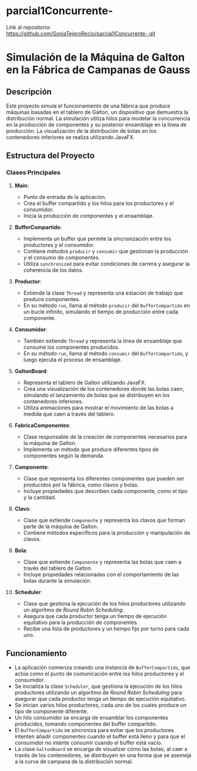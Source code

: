 # parcial1Concurrente-

Link al repositorio: https://github.com/SoniaTejeroRecio/parcial1Concurrente-.git


# Simulación de la Máquina de Galton en la Fábrica de Campanas de Gauss

## Descripción

Este proyecto simula el funcionamiento de una fábrica que produce máquinas basadas en el tablero de Galton, un dispositivo que demuestra la distribución normal. La simulación utiliza hilos para modelar la concurrencia en la producción de componentes y su posterior ensamblaje en la línea de producción. La visualización de la distribución de bolas en los contenedores inferiores se realiza utilizando JavaFX.

## Estructura del Proyecto

### Clases Principales

1. **Main**:

   - Punto de entrada de la aplicación.
   - Crea el buffer compartido y los hilos para los productores y el consumidor.
   - Inicia la producción de componentes y el ensamblaje.
2. **BufferCompartido**:

   - Implementa un buffer que permite la sincronización entre los productores y el consumidor.
   - Contiene métodos `producir` y `consumir` que gestionan la producción y el consumo de componentes.
   - Utiliza `synchronized` para evitar condiciones de carrera y asegurar la coherencia de los datos.
3. **Productor**:

   - Extiende la clase `Thread` y representa una estación de trabajo que produce componentes.
   - En su método `run`, llama al método `producir` del `BufferCompartido` en un bucle infinito, simulando el tiempo de producción entre cada componente.
4. **Consumidor**:

   - También extiende `Thread` y representa la línea de ensamblaje que consume los componentes producidos.
   - En su método `run`, llama al método `consumir` del `BufferCompartido`, y luego ejecuta el proceso de ensamblaje.
5. **GaltonBoard**:

   - Representa el tablero de Galton utilizando JavaFX.
   - Crea una visualización de los contenedores donde las bolas caen, simulando el lanzamiento de bolas que se distribuyen en los contenedores inferiores.
   - Utiliza animaciones para mostrar el movimiento de las bolas a medida que caen a través del tablero.
6. **FabricaComponentes**:

   - Clase responsable de la creación de componentes necesarios para la máquina de Galton.
   - Implementa un método que produce diferentes tipos de componentes según la demanda.
7. **Componente**:

   - Clase que representa los diferentes componentes que pueden ser producidos por la fábrica, como clavos y bolas.
   - Incluye propiedades que describen cada componente, como el tipo y la cantidad.
8. **Clavo**:

   - Clase que extiende `Componente` y representa los clavos que forman parte de la máquina de Galton.
   - Contiene métodos específicos para la producción y manipulación de clavos.
9. **Bola**:

   - Clase que extiende `Componente` y representa las bolas que caen a través del tablero de Galton.
   - Incluye propiedades relacionadas con el comportamiento de las bolas durante la simulación.
10. **Scheduler**:

    - Clase que gestiona la ejecución de los hilos productores utilizando un algoritmo de *Round Robin Scheduling*.
    - Asegura que cada productor tenga un tiempo de ejecución equitativo para la producción de componentes.
    - Recibe una lista de productores y un tiempo fijo por turno para cada uno.

## Funcionamiento

- La aplicación comienza creando una instancia de `BufferCompartido`, que actúa como el punto de comunicación entre los hilos productores y el consumidor.
- Se inicializa la clase `Scheduler`, que gestiona la ejecución de los hilos productores utilizando un algoritmo de *Round Robin Scheduling* para asegurar que cada productor tenga un tiempo de ejecución equitativo.
- Se inician varios hilos productores, cada uno de los cuales produce un tipo de componente diferente.
- Un hilo consumidor se encarga de ensamblar los componentes producidos, tomando componentes del buffer compartido.
- El `BufferCompartido` se sincroniza para evitar que los productores intenten añadir componentes cuando el buffer está lleno y para que el consumidor no intente consumir cuando el buffer está vacío.
- La clase `GaltonBoard` se encarga de visualizar cómo las bolas, al caer a través de los contenedores, se distribuyen en una forma que se asemeja a la curva de campana de la distribución normal.
